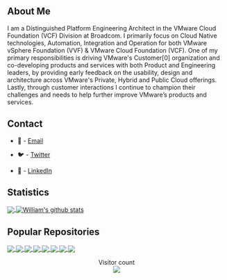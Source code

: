 
## About Me

I am a Distinguished Platform Engineering Architect in the VMware Cloud Foundation (VCF) Division at Broadcom. I primarily focus on Cloud Native technologies, Automation, Integration and Operation for both VMware vSphere Foundation (VVF) & VMware Cloud Foundation (VCF). One of my primary responsibilities is driving VMware's Customer[0] organization and co-developing products and services with both Product and Engineering leaders, by providing early feedback on the usability, design and architecture across VMware's Private, Hybrid and Public Cloud offerings. Lastly, through customer interactions I continue to champion their challenges and needs to help further improve VMware’s products and services.

## Contact

* 📧 - [Email](mailto:info.virtuallyghetto@gmail.com)

* 🐦 - [Twitter](https://twitter.com/lamw)

* 🔗 - [LinkedIn](https://www.linkedin.com/in/lamwilliam/)

## Statistics
<!-- Thanks to https://github.com/anuraghazra/github-readme-stats -->

<!-- Top Language Dashboard -->
<a href="https://github.com/lamw">
<img align="center" src="https://github-readme-stats.vercel.app/api/top-langs/?username=lamw&theme=merko" />
</a>

<!-- Stats Dashboard -->
<a href="https://github.com/lamw">
<img align="center" src="https://github-readme-stats.vercel.app/api?username=lamw&show_icons=true&theme=merko&line_height=27" alt="William's github stats" />
</a>

## Popular Repositories
<!-- Thanks to https://github.com/anuraghazra/github-readme-stats -->

<!-- ghettoVCB Repo -->
<a href="https://github.com/lamw/ghettoVCB">
  <img align="center" src="https://github-readme-stats.vercel.app/api/pin/?username=lamw&repo=ghettoVCB&theme=radical" />
</a>

<!-- vGhetto Script Repo -->
<a href="https://github.com/lamw/vmware-scripts">
  <img align="center" src="https://github-readme-stats.vercel.app/api/pin/?username=lamw&repo=vmware-scripts&theme=radical" />
</a>

<!-- VMworld 2024 Sessions Repo -->
<a href="https://github.com/lamw/vmware-explore-2024-session-urls">
  <img align="center" src="https://github-readme-stats.vercel.app/api/pin/?username=lamw&repo=vmware-explore-2024-session-urls&theme=radical" />
</a>

<!-- Homelab Repo -->
<a href="https://github.com/lamw/homelab">
  <img align="center" src="https://github-readme-stats.vercel.app/api/pin/?username=lamw&repo=homelab&theme=radical" />
</a>

<!-- VCF Lab Repo -->
<a href="https://github.com/lamw/vcf-automated-lab-deployment">
  <img align="center" src="https://github-readme-stats.vercel.app/api/pin/?username=lamw&repo=vcf-automated-lab-deployment&theme=radical" />
</a>

<!-- vSphere Lab Repo -->
<a href="https://github.com/lamw/vghetto-vsphere-automated-lab-deployment">
  <img align="center" src="https://github-readme-stats.vercel.app/api/pin/?username=lamw&repo=vsphere-automated-lab-deployment&theme=radical" />
</a>

<!-- VEBA Repo -->
<a href="https://github.com/vmware-samples/vcenter-event-broker-appliance">
  <img align="center" src="https://github-readme-stats.vercel.app/api/pin/?username=vmware-samples&repo=vcenter-event-broker-appliance&theme=radical" />
</a>

<!-- vCenter Event Mapping Repo -->
<a href="https://github.com/lamw/vcenter-event-mapping">
  <img align="center" src="https://github-readme-stats.vercel.app/api/pin/?username=lamw&repo=vcenter-event-mapping&theme=radical" />
</a>

<!-- Stats Counter --->
<!-- Thanks to https://github.com/sagar-viradiya -->
<p align="center">
  Visitor count<br>
  <img src="https://profile-counter.glitch.me/lamw/count.svg" />
</p>

